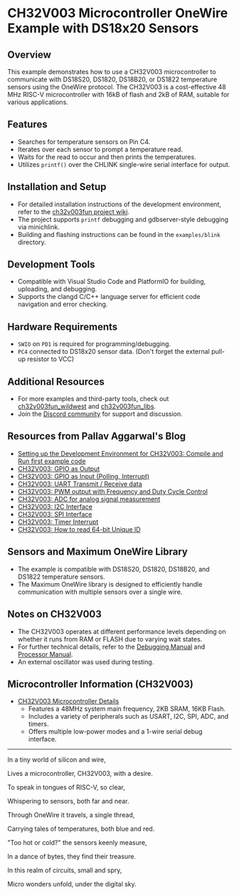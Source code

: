 # CH32V003 Microcontroller OneWire Example with DS18x20 Sensors

## Overview
This example demonstrates how to use a CH32V003 microcontroller to communicate with DS18S20, DS1820, DS18B20, or DS1822 temperature sensors using the OneWire protocol. The CH32V003 is a cost-effective 48 MHz RISC-V microcontroller with 16kB of flash and 2kB of RAM, suitable for various applications.

## Features
- Searches for temperature sensors on Pin C4.
- Iterates over each sensor to prompt a temperature read.
- Waits for the read to occur and then prints the temperatures.
- Utilizes `printf()` over the CHLINK single-wire serial interface for output.

## Installation and Setup
- For detailed installation instructions of the development environment, refer to the [ch32v003fun project wiki](https://github.com/cnlohr/ch32v003fun/wiki).
- The project supports `printf` debugging and gdbserver-style debugging via minichlink.
- Building and flashing instructions can be found in the `examples/blink` directory.

## Development Tools
- Compatible with Visual Studio Code and PlatformIO for building, uploading, and debugging.
- Supports the clangd C/C++ language server for efficient code navigation and error checking.

## Hardware Requirements
- `SWIO` on `PD1` is required for programming/debugging.
- `PC4` connected to DS18x20 sensor data. (Don't forget the external pull-up resistor to VCC)

## Additional Resources
- For more examples and third-party tools, check out [ch32v003fun_wildwest](https://github.com/someuser/ch32v003fun_wildwest) and [ch32v003fun_libs](https://github.com/anotheruser/ch32v003fun_libs).
- Join the [Discord community](https://discord.gg/CCeyWyZ) for support and discussion.

##  Resources from Pallav Aggarwal's Blog
- [Setting up the Development Environment for CH32V003: Compile and Run first example code](https://pallavaggarwal.in/setting-up-the-development-environment-for-ch32v003-compile-and-run-first-example-code/)
- [CH32V003: GPIO as Output](https://pallavaggarwal.in/ch32v003-gpio-as-output/)
- [CH32V003: GPIO as Input (Polling, Interrupt)](https://pallavaggarwal.in/ch32v003-gpio-input-polling-interrupt/)
- [CH32V003: UART Transmit / Receive data](https://pallavaggarwal.in/ch32v003-uart-transmit-receive-data/)
- [CH32V003: PWM output with Frequency and Duty Cycle Control](https://pallavaggarwal.in/ch32v003-pwm-output-with-frequency-and-duty-cycle-control/)
- [CH32V003: ADC for analog signal measurement](https://pallavaggarwal.in/ch32v003-adc-for-analog-signal-measurement/)
- [CH32V003: I2C Interface](https://pallavaggarwal.in/ch32v003-i2c-interface/)
- [CH32V003: SPI Interface](https://pallavaggarwal.in/ch32v003-spi-interface/)
- [CH32V003: Timer Interrupt](https://pallavaggarwal.in/ch32v003-timer-interrupt/)
- [CH32V003: How to read 64-bit Unique ID](https://pallavaggarwal.in/ch32v003-how-to-read-64-bit-unique-id/)

## Sensors and Maximum OneWire Library
- The example is compatible with DS18S20, DS1820, DS18B20, and DS1822 temperature sensors.
- The Maximum OneWire library is designed to efficiently handle communication with multiple sensors over a single wire.

## Notes on CH32V003
- The CH32V003 operates at different performance levels depending on whether it runs from RAM or FLASH due to varying wait states.
- For further technical details, refer to the [Debugging Manual](https://raw.githubusercontent.com/openwch/ch32v003/main/RISC-V%20QingKeV2%20Microprocessor%20Debug%20Manual.pdf) and [Processor Manual](http://www.wch-ic.com/downloads/QingKeV2_Processor_Manual_PDF.html).
- An external oscillator was used during testing.

## Microcontroller Information (CH32V003)
- [CH32V003 Microcontroller Details](https://www.wch-ic.com/products/CH32V003.html)
  - Features a 48MHz system main frequency, 2KB SRAM, 16KB Flash.
  - Includes a variety of peripherals such as USART, I2C, SPI, ADC, and timers.
  - Offers multiple low-power modes and a 1-wire serial debug interface.


----



In a tiny world of silicon and wire,

Lives a microcontroller, CH32V003, with a desire.

To speak in tongues of RISC-V, so clear,

Whispering to sensors, both far and near.


Through OneWire it travels, a single thread,

Carrying tales of temperatures, both blue and red.

"Too hot or cold?" the sensors keenly measure,

In a dance of bytes, they find their treasure.


In this realm of circuits, small and spry,

Micro wonders unfold, under the digital sky.
